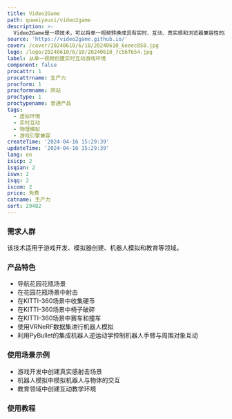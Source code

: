 ```yaml
---
title: Video2Game
path: quweiyouxi/video2game
description: >-
  Video2Game是一项技术，可以将单一视频转换成具有实时、互动、真实感和浏览器兼容性的高质量虚拟环境。它通过构建大规模的NeRF模型来实现高质量的表面几何形状，然后将该模型转换为带有对应刚体动力学的网格表示，以支持交互。使用UV映射的神经纹理，既能表达丰富，又与游戏引擎兼容。最终得到的是一个虚拟环境，虚拟角色可以与之互动，响应用户控制，并能从新的相机视角实时提供高分辨率渲染。
source: 'https://video2game.github.io/'
cover: /cover/20240610/6/10/20240610_6eeec858.jpg
logo: /logo/20240610/6/10/20240610_7c56f654.jpg
label: 从单一视频创建实时互动游戏环境
component: false
procattr: 1
procattrname: 生产力
procform: 1
procformname: 网站
proctype: 1
proctypename: 普通产品
tags:
  - 虚拟环境
  - 实时互动
  - 物理模拟
  - 游戏引擎兼容
createTime: '2024-04-16 15:29:39'
updateTime: '2024-04-16 15:29:39'
lang: en
isicp: 2
isqian: 2
iswx: 2
isqq: 2
iscom: 2
price: 免费
catname: 生产力
sort: 29482
---
```




### 需求人群
该技术适用于游戏开发、模拟器创建、机器人模拟和教育等领域。

### 产品特色
* 导航花园花瓶场景
* 在花园花瓶场景中射击
* 在KITTI-360场景中收集硬币
* 在KITTI-360场景中椅子破碎
* 在KITTI-360场景中赛车和撞车
* 使用VRNeRF数据集进行机器人模拟
* 利用PyBullet的集成机器人逆运动学控制机器人手臂与周围对象互动

### 使用场景示例
* 游戏开发中创建真实感射击场景
* 机器人模拟中模拟机器人与物体的交互
* 教育领域中创建互动教学环境

### 使用教程


  
